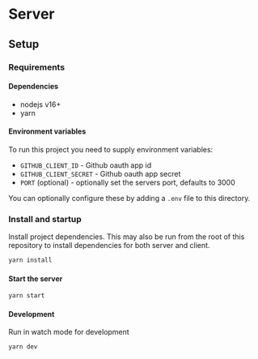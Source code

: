 # Server

## Setup

### Requirements

#### Dependencies

- nodejs v16+
- yarn

#### Environment variables

To run this project you need to supply environment variables:
- `GITHUB_CLIENT_ID` - Github oauth app id
- `GITHUB_CLIENT_SECRET` - Github oauth app secret
- `PORT` (optional) - optionally set the servers port, defaults to 3000

You can optionally configure these by adding a `.env` file to this directory.

### Install and startup

Install project dependencies. This may also be run from the root of this repository to install dependencies for both
server and client.

```bash
yarn install
```

#### Start the server

```bash
yarn start
```

#### Development

Run in watch mode for development

```bash
yarn dev
```



